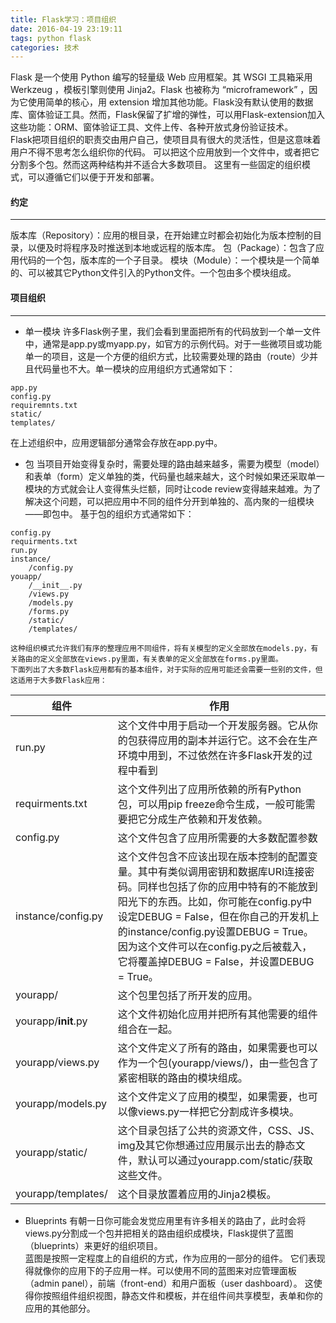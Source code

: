 ```yaml
---
title: Flask学习：项目组织
date: 2016-04-19 23:19:11
tags: python flask
categories: 技术
---
```

Flask 是一个使用 Python 编写的轻量级 Web 应用框架。其 WSGI 工具箱采用 Werkzeug ，模板引擎则使用 Jinja2。Flask 也被称为 “microframework” ，因为它使用简单的核心，用 extension 增加其他功能。Flask没有默认使用的数据库、窗体验证工具。然而，Flask保留了扩增的弹性，可以用Flask-extension加入这些功能：ORM、窗体验证工具、文件上传、各种开放式身份验证技术。  
Flask把项目组织的职责交由用户自己，使项目具有很大的灵活性，但是这意味着用户不得不思考怎么组织你的代码。 可以把这个应用放到一个文件中，或者把它分割多个包。然而这两种结构并不适合大多数项目。 这里有一些固定的组织模式，可以遵循它们以便于开发和部署。
<!--more-->
#### 约定
***
版本库（Repository）：应用的根目录，在开始建立时都会初始化为版本控制的目录，以便及时将程序及时推送到本地或远程的版本库。
包（Package）：包含了应用代码的一个包，版本库的一个子目录。
模块（Module）：一个模块是一个简单的、可以被其它Python文件引入的Python文件。一个包由多个模块组成。
#### 项目组织
***
* 单一模块
许多Flask例子里，我们会看到里面把所有的代码放到一个单一文件中，通常是app.py或myapp.py，如官方的示例代码。对于一些微项目或功能单一的项目，这是一个方便的组织方式，比较需要处理的路由（route）少并且代码量也不大。单一模块的应用组织方式通常如下：
```
app.py
config.py
requiremnts.txt
static/
templates/
```
在上述组织中，应用逻辑部分通常会存放在app.py中。
* 包
当项目开始变得复杂时，需要处理的路由越来越多，需要为模型（model）和表单（form）定义单独的类，代码量也越来越大，这个时候如果还采取单一模块的方式就会让人变得焦头烂额，同时让code review变得越来越难。为了解决这个问题，可以把应用中不同的组件分开到单独的、高内聚的一组模块——即包中。
	基于包的组织方式通常如下：
```
config.py
requirments.txt
run.py
instance/
    /config.py
youapp/
    /__init__.py
    /views.py
    /models.py
    /forms.py
    /static/
    /templates/
```
	这种组织模式允许我们有序的整理应用不同组件，将有关模型的定义全部放在models.py，有关路由的定义全部放在views.py里面，有关表单的定义全部放在forms.py里面。
	下面列出了大多数Flask应用都有的基本组件，对于实际的应用可能还会需要一些别的文件，但这适用于大多数Flask应用：  

| 组件 | 作用 | 
| --- | ---- |
|  run.py | 这个文件中用于启动一个开发服务器。它从你的包获得应用的副本并运行它。这不会在生产环境中用到，不过依然在许多Flask开发的过程中看到 |
|requirments.txt| 这个文件列出了应用所依赖的所有Python包，可以用pip freeze命令生成，一般可能需要把它分成生产依赖和开发依赖。|
| config.py | 这个文件包含了应用所需要的大多数配置参数 |
| instance/config.py | 这个文件包含不应该出现在版本控制的配置变量。其中有类似调用密钥和数据库URI连接密码。同样也包括了你的应用中特有的不能放到阳光下的东西。比如，你可能在config.py中设定DEBUG = False，但在你自己的开发机上的instance/config.py设置DEBUG = True。因为这个文件可以在config.py之后被载入，它将覆盖掉DEBUG = False，并设置DEBUG = True。 |
| yourapp/ | 这个包里包括了所开发的应用。 |
| yourapp/__init__.py | 这个文件初始化应用并把所有其他需要的组件组合在一起。 |
| yourapp/views.py | 这个文件定义了所有的路由，如果需要也可以作为一个包(yourapp/views/)，由一些包含了紧密相联的路由的模块组成。 |
| yourapp/models.py | 这个文件定义了应用的模型，如果需要，也可以像views.py一样把它分割成许多模块。 |
| yourapp/static/ | 这个目录包括了公共的资源文件，CSS、JS、img及其它你想通过应用展示出去的静态文件，默认可以通过yourapp.com/static/获取这些文件。 |
| yourapp/templates/ | 这个目录放置着应用的Jinja2模板。 |

* Blueprints
有朝一日你可能会发觉应用里有许多相关的路由了，此时会将views.py分割成一个包并把相关的路由组织成模块，Flask提供了蓝图（blueprints）来更好的组织项目。  
蓝图是按照一定程度上的自组织的方式，作为应用的一部分的组件。 它们表现得就像你的应用下的子应用一样。可以使用不同的蓝图来对应管理面板（admin panel），前端（front-end）和用户面板（user dashboard）。 这使得你按照组件组织视图，静态文件和模板，并在组件间共享模型，表单和你的应用的其他部分。
